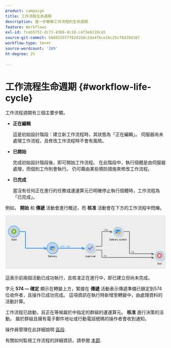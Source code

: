 ```yaml
---
product: campaign
title: 工作流程生命週期
description: 進一步瞭解工作流程的生命週期
feature: Workflows
exl-id: fceb5752-dc73-4386-8c18-c4f3e6110ca5
source-git-commit: b666535f7f82d1b8c2da4fbce1bc25cf8d39d187
workflow-type: tm+mt
source-wordcount: '269'
ht-degree: 2%

---
```


# 工作流程生命週期 {#workflow-life-cycle}



工作流程週期有三個主要步驟。

* **正在編輯**

  這是初始設計階段：建立新工作流程時，其狀態為「正在編輯」。 伺服器尚未處理工作流程，且修改工作流程時不會有風險。

* **已開始**

  完成初始設計階段後，即可開始工作流程。 在此階段中，執行個體是由伺服器處理，而個別工作則會執行。 仍可藉由某些預防措施來修改工作流程。

* **已完成**

  當沒有任何正在進行的任務或運運算元已明確停止執行個體時，工作流程為「已完成」。

例如， **開始** 和 **傳遞** 活動會進行概述，而 **核准** 活動會在下方的工作流程中閃爍。

![](assets/new-workflow-6.png)

這表示前兩個活動已成功執行，且核准正在進行中，即已建立但尚未完成。

字元 **574 — 確定** 顯示在轉變上方，緊接在 **傳遞** 活動表示傳遞準備已鎖定到574位收件者，且操作已成功完成。 這項資訊在執行時新增至轉變中，由處理資料的活動計算。

工作流程已啟動，且正在等候屬於中指定的群組的運運算元。 **核准** 進行決策的活動。 屬於群組且擁有電子郵件地址或行動電話號碼的操作者會收到通知。

操作員管理在此詳細說明 [區段](../../platform/using/access-management.md).

有關如何監視工作流程的詳細資訊，請參閱 [本節](monitoring-workflow-execution.md).
